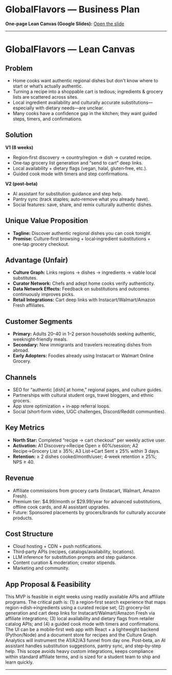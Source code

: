 # GlobalFlavors — Business Plan

**One‑page Lean Canvas (Google Slides):** [Open the slide](https://docs.google.com/presentation/d/1AdgIL1-TdeeoC_RMIq0idQqPlhmNeccVTQsqzTekolU/edit?slide=id.gc8216bd24_20_0#slide=id.gc8216bd24_20_0)

---

# GlobalFlavors — Lean Canvas

## Problem

- Home cooks want authentic regional dishes but don't know where to start or what’s actually authentic.
- Turning a recipe into a shoppable cart is tedious; ingredients & grocery lists are scattered across sites.
- Local ingredient availability and culturally accurate substitutions—especially with dietary needs—are unclear.
- Many cooks have a confidence gap in the kitchen; they want guided steps, timers, and confirmations.

## Solution

**V1 (8 weeks)**

- Region‑first discovery → country/region → dish → curated recipe.
- One‑tap grocery list generation and “send to cart” deep links.
- Local availability + dietary flags (vegan, halal, gluten‑free, etc.).
- Guided cook mode with timers and step confirmations.

**V2 (post‑beta)**

- AI assistant for substitution guidance and step help.
- Pantry sync (track staples; auto‑remove what you already have).
- Social features: save, share, and remix culturally authentic dishes.

## Unique Value Proposition

- **Tagline:** Discover authentic regional dishes you can cook tonight.
- **Promise:** Culture‑first browsing + local‑ingredient substitutions + one‑tap grocery checkout.

## Advantage (Unfair)

- **Culture Graph:** Links regions → dishes → ingredients → viable local substitutes.
- **Curator Network:** Chefs and adept home cooks verify authenticity.
- **Data Network Effects:** Feedback on substitutions and outcomes continuously improves picks.
- **Retail Integrations:** Cart deep links with Instacart/Walmart/Amazon Fresh affiliates.

## Customer Segments

- **Primary:** Adults 20–40 in 1–2 person households seeking authentic, weeknight‑friendly meals.
- **Secondary:** New immigrants and travelers recreating dishes from abroad.
- **Early Adopters:** Foodies already using Instacart or Walmart Online Grocery.

## Channels

- SEO for “authentic [dish] at home,” regional pages, and culture guides.
- Partnerships with cultural student orgs, travel bloggers, and ethnic grocers.
- App store optimization + in‑app referral loops.
- Social (short‑form video, UGC challenges, Discord/Reddit communities).

## Key Metrics

- **North Star:** Completed “recipe → cart checkout” per weekly active user.
- **Activation:** A1 Discovery→Recipe Open ≥ 60%/session; A2 Recipe→Grocery List ≥ 35%; A3 List→Cart Sent ≥ 25% within 3 days.
- **Retention:** ≥ 2 dishes cooked/month/user; 4‑week retention ≥ 25%; NPS ≥ 40.

## Revenue

- Affiliate commissions from grocery carts (Instacart, Walmart, Amazon Fresh).
- Premium tier: $4.99/month or $29.99/year for advanced substitutions, offline cook cards, and AI assistant upgrades.
- Future: Sponsored placements by grocers/brands for culturally accurate products.

## Cost Structure

- Cloud hosting + CDN + push notifications.
- Third‑party APIs (recipes, catalogs/availability, locations).
- LLM inference for substitution prompts and step guidance.
- Content curation & moderation; creator stipends.
- Marketing and community.

## App Proposal & Feasibility

This MVP is feasible in eight weeks using readily available APIs and affiliate programs. The critical path is: (1) a region‑first search experience that maps region→dish→ingredients using a curated recipe set; (2) grocery‑list generation and cart deep links for Instacart/Walmart/Amazon Fresh via affiliate integrations; (3) local availability and dietary flags from retailer catalog APIs; and (4) a guided cook mode with timers and confirmations. The UI can be a mobile‑first web app with React + a lightweight backend (Python/Node) and a document store for recipes and the Culture Graph. Analytics will instrument the A1/A2/A3 funnel from day one. Post‑beta, an AI assistant handles substitution suggestions, pantry sync, and step‑by‑step help. This scope avoids heavy custom integrations, keeps compliance within standard affiliate terms, and is sized for a student team to ship and learn quickly.

---
